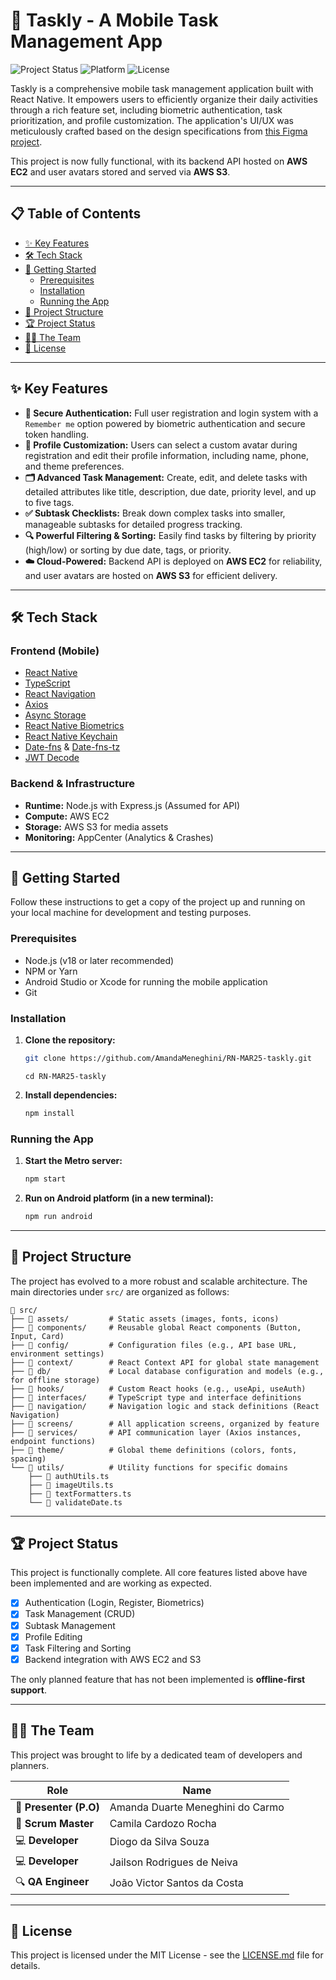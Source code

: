 # 📱 Taskly - A Mobile Task Management App

![Project Status](https://img.shields.io/badge/status-active-success)
![Platform](https://img.shields.io/badge/platform-React%20Native-blue)
![License](https://img.shields.io/badge/license-MIT-green)

Taskly is a comprehensive mobile task management application built with React Native. It empowers users to efficiently organize their daily activities through a rich feature set, including biometric authentication, task prioritization, and profile customization. The application's UI/UX was meticulously crafted based on the design specifications from [this Figma project](https://www.figma.com/design/4CRUTjHYX89xCfdUhFl8ft/Taskly-UI?node-id=0-1&p=f&t=UpMIbWXKVb1WbQdA-0).

This project is now fully functional, with its backend API hosted on **AWS EC2** and user avatars stored and served via **AWS S3**.

---

## 📋 Table of Contents

- [✨ Key Features](#-key-features)
- [🛠️ Tech Stack](#️-tech-stack)
- [🚀 Getting Started](#-getting-started)
  - [Prerequisites](#prerequisites)
  - [Installation](#installation)
  - [Running the App](#running-the-app)
- [📂 Project Structure](#️-project-structure)
- [🏆 Project Status](#-project-status)
- [🧑‍💻 The Team](#-the-team)
- [📄 License](#-license)

---

## ✨ Key Features

-   **🔐 Secure Authentication:** Full user registration and login system with a `Remember me` option powered by biometric authentication and secure token handling.
-   **👤 Profile Customization:** Users can select a custom avatar during registration and edit their profile information, including name, phone, and theme preferences.
-   **🗂️ Advanced Task Management:** Create, edit, and delete tasks with detailed attributes like title, description, due date, priority level, and up to five tags.
-   **✅ Subtask Checklists:** Break down complex tasks into smaller, manageable subtasks for detailed progress tracking.
-   **🔍 Powerful Filtering & Sorting:** Easily find tasks by filtering by priority (high/low) or sorting by due date, tags, or priority.
-   **☁️ Cloud-Powered:** Backend API is deployed on **AWS EC2** for reliability, and user avatars are hosted on **AWS S3** for efficient delivery.

---

## 🛠️ Tech Stack

### Frontend (Mobile)

-   [React Native](https://reactnative.dev/)
-   [TypeScript](https://www.typescriptlang.org/)
-   [React Navigation](https://reactnavigation.org/)
-   [Axios](https://axios-http.com/ptbr/docs/intro)
-   [Async Storage](https://react-native-async-storage.github.io/async-storage/)
-   [React Native Biometrics](https://github.com/fingerprintjs/react-native-biometrics)
-   [React Native Keychain](https://github.com/oblador/react-native-keychain)
-   [Date-fns](https://date-fns.org/) & [Date-fns-tz](https://date-fns.org/tz)
-   [JWT Decode](https://www.npmjs.com/package/jwt-decode)

### Backend & Infrastructure

-   **Runtime:** Node.js with Express.js (Assumed for API)
-   **Compute:** AWS EC2
-   **Storage:** AWS S3 for media assets
-   **Monitoring:** AppCenter (Analytics & Crashes)

---

## 🚀 Getting Started

Follow these instructions to get a copy of the project up and running on your local machine for development and testing purposes.

### Prerequisites

-   Node.js (v18 or later recommended)
-   NPM or Yarn
-   Android Studio or Xcode for running the mobile application
-   Git

### Installation

1.  **Clone the repository:**
    ```bash
    git clone https://github.com/AmandaMeneghini/RN-MAR25-taskly.git
    ```
    ```
    cd RN-MAR25-taskly
    ```

2.  **Install dependencies:**
    ```bash
    npm install
    ```


### Running the App

1.  **Start the Metro server:**
    ```bash
    npm start
    ```

2.  **Run on Android platform (in a new terminal):**
    ```bash
    npm run android
    ```

---

## 📂 Project Structure

The project has evolved to a more robust and scalable architecture. The main directories under `src/` are organized as follows:

```
📁 src/
├── 📁 assets/         # Static assets (images, fonts, icons)
├── 📁 components/     # Reusable global React components (Button, Input, Card)
├── 📁 config/         # Configuration files (e.g., API base URL, environment settings)
├── 📁 context/        # React Context API for global state management
├── 📁 db/             # Local database configuration and models (e.g., for offline storage)
├── 📁 hooks/          # Custom React hooks (e.g., useApi, useAuth)
├── 📁 interfaces/     # TypeScript type and interface definitions
├── 📁 navigation/     # Navigation logic and stack definitions (React Navigation)
├── 📁 screens/        # All application screens, organized by feature
├── 📁 services/       # API communication layer (Axios instances, endpoint functions)
├── 📁 theme/          # Global theme definitions (colors, fonts, spacing)
└── 📁 utils/          # Utility functions for specific domains
    ├── 📄 authUtils.ts
    ├── 📄 imageUtils.ts
    ├── 📄 textFormatters.ts
    └── 📄 validateDate.ts
```

---

## 🏆 Project Status

This project is functionally complete. All core features listed above have been implemented and are working as expected.

- [x] Authentication (Login, Register, Biometrics)
- [x] Task Management (CRUD)
- [x] Subtask Management
- [x] Profile Editing
- [x] Task Filtering and Sorting
- [x] Backend integration with AWS EC2 and S3

The only planned feature that has not been implemented is **offline-first support**.

---

## 🧑‍💻 The Team

This project was brought to life by a dedicated team of developers and planners.

| Role               | Name                            |
| ------------------ | ------------------------------- |
| 👑 **Presenter (P.O)** | Amanda Duarte Meneghini do Carmo|
| 🧠 **Scrum Master** | Camila Cardozo Rocha            |
| 💻 **Developer** | Diogo da Silva Souza            |
| 💻 **Developer** | Jailson Rodrigues de Neiva      |
| 🔍 **QA Engineer** | João Victor Santos da Costa     |

---

## 📄 License

This project is licensed under the MIT License - see the [LICENSE.md](LICENSE.md) file for details.







